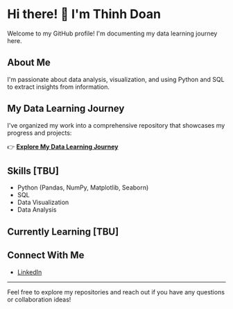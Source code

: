 # Hi there! 👋 I'm Thinh Doan

Welcome to my GitHub profile! I'm documenting my data learning journey here.

## About Me
I'm passionate about data analysis, visualization, and using Python and SQL to extract insights from information.

## My Data Learning Journey
I've organized my work into a comprehensive repository that showcases my progress and projects:

👉 [**Explore My Data Learning Journey**](https://github.com/tdoan123/data-learning-journey)

## Skills [TBU] 
- Python (Pandas, NumPy, Matplotlib, Seaborn)
- SQL
- Data Visualization
- Data Analysis

## Currently Learning [TBU] 

## Connect With Me
- [LinkedIn](https://www.linkedin.com/in/thinhqd)

---

Feel free to explore my repositories and reach out if you have any questions or collaboration ideas!
